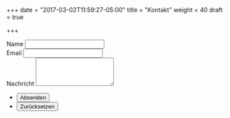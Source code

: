 +++
date = "2017-03-02T11:59:27-05:00"
title = "Kontakt"
weight = 40
draft = true

+++

<form method="post" action="#">
    <div class="field half first">
        <label for="name">Name</label>
        <input type="text" name="name" id="name" />
    </div>
    <div class="field half">
        <label for="email">Email</label>
        <input type="text" name="email" id="email" />
    </div>
    <div class="field">
        <label for="message">Nachricht</label>
        <textarea name="message" id="message" rows="4"></textarea>
    </div>
    <ul class="actions">
        <li><input type="submit" value="Absenden" class="special" /></li>
        <li><input type="reset" value="Zurücksetzen" /></li>
    </ul>
</form>
